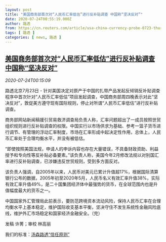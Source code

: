 ```yaml
---
layout: post
title: "美国商务部首次对“人民币汇率低估”进行反补贴调查 中国称“坚决反对”"
date: 2020-07-24T00:55:19.000Z
author: 路透
from: https://cn.reuters.com/article/usa-china-currency-probe-0723-thur-idCNKCS24P00S
tags: [ 路透 ]
categories: [ news, 路透 ]
---
```

<!--1595552119000-->
[美国商务部首次对“人民币汇率低估”进行反补贴调查 中国称“坚决反对”](https://cn.reuters.com/article/usa-china-currency-probe-0723-thur-idCNKCS24P00S)
------

<div>
<div><i>2020-07-24T00:15:09</i></div><div class="StandardArticleBody_body"><p>路透北京7月23日 - 针对美国决定对原产于中国的扎带产品发起反倾销反补贴调查程序中首次针对“人民币汇率低估”项目发起调查，中国商务部周四晚表示对此“坚决反对”，敦促美方遵守现有国际规则，停止对所谓“人民币汇率低估”进行反补贴调查。 </p><p>商务部网站新闻稿援引贸易救济调查局负责人称，汇率问题超出了一成员按照世贸组织规则进行反补贴调查的权限。中国实行以市场供求为基础、参考一篮子货币进行调节、有管理的浮动汇率制度，市场在汇率形成中起决定性作用，总体上，人民币汇率处于合理均衡水平，并没有被低估。 </p><p>“即使按照美国法规，申请人的申诉内容也存在大量错误，不具备财政资助、利益授予和专向性等反补贴必备要素。”该负责人称，美国今年2月修改法规以对别国汇率进行反补贴调查，已涉嫌违反世贸规则，受到多方面反对。 </p><p>该负责人强调，自2005年以来，人民币对美元已累计升值超17%，根据国际清算银行公布的数据，2005年初至2020年5月，人民币名义有效汇率升值38%，实际有效汇率升值49%，是二十国集团经济体中最强势的货币，在全球范围内也是升值幅度最大的货币之一。 </p><p>中国国家外汇管理局此前表示，要防范跨境资本流动风险，保持人民币汇率在合理均衡水平上基本稳定，维护国际收支基本平衡，坚决守住不发生系统性金融风险底线，维护外汇市场稳定和国家经济金融安全。（完） </p><div class="Attribution_container"><div class="Attribution_attribution"><p class="Attribution_content">发稿 许菁；审校 林高丽 </p></div></div><div class="StandardArticleBody_trustBadgeContainer"><span class="StandardArticleBody_trustBadgeTitle">我们的标准：</span><span class="trustBadgeUrl"><a href="https://www.thomsonreuters.cn/content/dam/openweb/documents/pdf/china/brochures/about-us-1.pdf">汤森路透“信任原则”</a></span></div></div>
</div>
